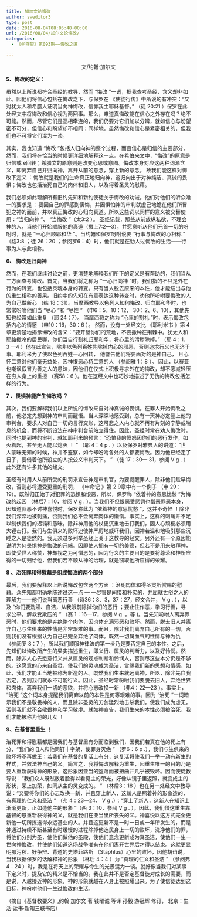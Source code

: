 ```yaml
---
title: 加尔文论悔改
author: sweditor3
type: post
date: 2016-08-04T08:05:48+00:00
url: /2016/08/04/加尔文论悔改/
categories:
  - 《＠守望》第093期——悔改之道

---
```

<p style="text-align: center;">
  文/约翰·加尔文
</p>

<!--more-->

**5、悔改的定义：**

虽然以上所说都符合圣经的教导，然而 “悔改 ”一词，据我查考圣经，含义却非如此。因他们将信心包括在悔改之下，与保罗在 《使徒行传》中所说的有冲突：“又对犹太人和希腊人证明当向神悔改，信靠我主耶稣基督。” （徒 20:21 ）保罗在此处经文中将悔改和信心视为两回事。那么，难道真悔改能在信心之外存在吗？绝不可能。然而，尽管它们是互相牵连的，我们仍要对它们加以分辨，就如信心与盼望密不可分，但信心和盼望却不相同；同样地，虽然悔改和信心是紧密相关的，但我们也不可将它们混为一谈。
  
其实，我也知道 “悔改 ”包括人归向神的整个过程，而且信心是归信的主要部分，然而，我们将在恰当的时候更详细地解释这一点。在希伯来文中，“悔改”的原意是归信或 e回转；希腊文的原意则是改变心思或意图。悔改本身对应这两种词源含义，即离弃自己并归向神，离开从前的意念，穿上新的意念。 故我们能这样对悔改下定义 ：悔改就是我们的生命真正地归向神，这归向出于对神纯洁、真诚的畏惧；悔改也包括治死自己的肉体和旧人，以及得着圣灵的慰藉。
  
我们必须如此理解所有旧约先知和新约使徒关于悔改的劝诫。他们对他们的听众唯一的要求是 ：要因自己的罪感到懊悔，并因惧怕神的审判就虚己地跪在他们所冒犯之神的面前，并以真正悔改的心归向真道。所以这些词以同样的意义被交替使用：“当归向神 ”、 “当悔改 ”（太3:2 ）。 圣经记载，那些从前放纵私欲、不理会神的人，当他们开始顺服他的真道（撒上7:2—3），并愿意听从他们元首一切的吩咐时，就是 “一心归顺耶和华 ”。当约翰和保罗吩咐说要 “行事与悔改的心相称 ” （路3:8 ；徒 26：20 ；参阅罗6：4）时，他们就是在劝人过悔改的生活——行事为人与此相称。

**6、 悔改是归向神**

然而，在我们继续讨论之前，更清楚地解释我们所下的定义是有帮助的，我们当从三方面查考悔改。首先，当我们将之称为 “一心归向神 ”时，我们指的不只是外在行为的转变，也包括灵魂本身的转变。只有当人脱去原来的本性，他才能结出与他的重生相称的善果。旧约中的先知在有意表达这种转变时，劝他所吩咐要悔改的人为自己做新心 （结 18：31）。当摩西教导以色列人如何悔改、归向耶和华时，也常常吩咐他们当 “尽心 ”和 “尽性 ” （申6：5，10：12， 30：2、6、10），其他先知也经常如此重复 （耶 24：7）。 当摩西将之称为 “心里的割礼 ”时，表示悔改包括内心的情感 （申10：16，30：6 ）。 然而，没有一处经文比 《耶利米书 》第 4章更清楚地揭示悔改的含义：“要开垦你们的荒地，不要撒种在荆棘中。犹太人和耶路撒冷的居民哪，你们当自行割礼归耶和华，将心里的污秽除掉。” （耶 4：1、 3 —4 ）他在此宣告，除非以色列百姓先除掉内心的邪恶，否则追求行义也无济于事。耶利米为了使以色列百姓一心回转， 他警告他们将要面对的是神自己， 且心怀二意对他们毫无益处，因神恨恶心持二意的人 （参阅雅 1：8 ）。 因此，以赛亚也嘲讽假冒为善之人的愚昧，因他们在仪式上积极寻求外在的悔改，却不愿减轻压在穷人身上的重担 （赛58：6 ）。他在这经文中也巧妙地描述了无伪的悔改包括怎样的行为。

**7 、畏惧神能产生悔改吗 ？**

其次，我们要解释我们以上所说的悔改来自对神真诚的畏惧。在罪人开始悔改之前，他必定先想到神的审判而醒悟。当人深深地感受到，总有一天神必定登上他的审判台，要求人对自己一切的言行交账，这可悲之人内心就不再有片刻的宁静或喘息的机会，而将不断设法在神审判台前站立得住。因此，圣经时常在劝人悔改时，同时也提到神的审判，就如耶利米的预言：“恐怕我的愤怒因你们的恶行发作，如火着起，甚至无人能以熄灭 ！ ” （耶 4：4 p . ）以及保罗对雅典人的讲道：“世人蒙昧无知的时候，神并不鉴察，如今却吩咐各处的人都要悔改。因为他已经定了日子，要借着他所设立的人按公义审判天下。 ” （徒 17：30— 31，参阅 V g . ）此外还有许多其他的经文。

圣经有时用人从前所受的刑罚来宣告神是审判官，为要提醒罪人，除非他们趁早悔改，否则必将遭受更重的刑罚， 《申命记 》第 2 9章中有一个例子 （申 29：19）。既然归正始于对犯罪的恐惧和恨恶，所以，保罗称 “依着神的意思忧愁 ”为悔改的起因 （林后7：10，参阅 V g . ）。当我们不但恨恶受惩罚也憎恶罪恶本身，因知道罪恶不讨神喜悦时，保罗称此为 “依着神的意思忧愁 ”，这并不奇怪 ！除非我们深深地被刺痛，否则我们必不会离弃肉体的懒惰。事实上，这样的刺痛并不足以制伏我们的迟钝和愚昧，除非神用他的杖更沉重地击打我们，因人心顽梗必须用大锤击打。我们与生俱来的败坏迫使神严厉地威吓我们，因神若温和地吸引那些沉睡之人是徒然的。我无须过多列举圣经上关于这教导的经文。另外还有一个原因能说明为何畏惧神是悔改的开端。因即使人拥有一切的美德，但若不是用来敬拜神，即使受世人称赞，神却视之为可憎恶的，因为行义的主要目的是要将尊荣和神所应得的一切归给他，但我们若不顺从神的治理，就是窃取他所应得的荣耀。

**8 、治死罪和得慰藉是组成悔改的两个部分**

最后，我们要解释以上所说悔改包含两个方面 ：治死肉体和得圣灵所赏赐的慰藉。众先知都明确地陈述过这一点 — —尽管是间接和朴实的，并屈就世俗之人的理解力——他们说当离恶行善 （诗36：8、3，37：27，经文合并， V g . ），以及 “你们要洗濯、自洁，从我眼前除掉你们的恶行 ；要止住作恶，学习行善，寻求公平，解救受欺压的 ” （赛 1：16—17，参阅 V g .，等 )。当先知吩咐人离弃罪恶时，他们要求的是弃绝整个肉体，因肉体充满邪恶和败坏。然而，脱去旧人并离弃自己与生俱来的性情是非常艰难的事。而且，除非我们离弃自己所有的一切，否则我们没有根据认为自己已完全弃绝了肉体。既然一切属血气的性情与神为仇 （参阅罗 8：7 ），所以我们顺服神律法的第一步乃是要否定自己的本性。之后，先知们以悔改所产生的果实描述重生，即义行、属灵的判断力，以及好怜悯。然而，除非人心先愿意行义并从属灵的观点判断和怜悯人，否则尽这些本分仍是不够的。这愿意的心来自圣灵，使我们的灵魂成为圣洁，赏赐我们新的思想和情感，如此，我们才能正当地被称为新造的人。既然我们生来就远离神，所以，除非先自我否定，否则我们就永不可能行义。因此，圣经时常吩咐我们要脱去旧人，弃绝世界和肉体，离弃我们一切的恶欲，并将心志改换一新 （弗4：22—23 ）。事实上， “治死 ”这个词本身提醒我们离弃以前的本性是何等艰难的事。因为 “治死 ”一词暗示我们不是敬畏神的人，而且除非圣灵的刀剑猛烈地击杀我们，使我们成为虚无，否则我们就不会敬畏神和学习敬虔。就如神宣告，我们生来的本性必须被治死，我们才能被称为他的儿女 ！

**9、在基督里重生 ！**

治死罪和得慰藉都是因我们与基督里有分而临到我们，因我们若真在他的死上有分，“我们的旧人和他同钉十字架，使罪身灭绝 ” （罗6：6 p .），我们与生俱来的败坏将不再做王；若我们在基督的复活上有分，这复活将使我们一举一动有新生的样式，并效法神自己的义。简言之，我将悔改解释为重生，因重生唯一的目的乃是要人重新获得神的形象，这形象因亚当的堕落而被扭曲并几乎被毁坏。因而使徒教导说：“我们众人既然敞着脸得以看见主的荣光，好像从镜子里返照，就变成主的形状，荣上加荣，如同从主的灵变成的。 ” （林后3：18 ）也在另一处经文中教导说：“又要将你们的心志改换一新，并且穿上新人，这新人是照着神的形象造的，有真理的仁义和圣洁 ” （弗 4：23—24， V g .）；“穿上了新人，这新人在知识上渐渐更新，正如造他主的形象 ”（西 3：10，参阅 V g . ）。因此，我们借这重生靠基督的恩重新获得神的义，就是我们在亚当里所丧失的义。神喜悦以这方式完全更新他一切所拣选得永远基业的人。并且这更新不是一时一日或一年所发生的，而是神通过持续不断甚至有时缓慢的过程除掉他选民身上一切的败坏，洗净他们的罪，将他们分别为圣，使他们做他的圣殿，使他们意念更新成为真圣洁，使他们一生一世向神悔改，并使他们知道这场战争唯有在他们离开世界后才得以结束。这就更显明那污秽、好争辩、背道的史塔菲路斯 （Staphlus）心里的败坏，因他胡诌说，当我根据保罗的话解释神的形象 （林后 4：4 ）为 “真理的仁义和圣洁 ” （参阅弗 4：24 ）时，我是在将天上的荣耀与今生的光景混为一谈。就好像当我们对某事下定义时，提及它的精义是不恰当的。我在此并不是否定基督徒对成长的需要，而是说，人越接近神的形象，神的形象就越在人身上被照耀出来。为了使信徒达到这目标，神吩咐他们一生过悔改的生活。

（摘自《基督教要义》,约翰·加尔文 著 钱曜诚 等译 孙毅 游冠辉 修订， 北京：生活·读书·新知三联书店）